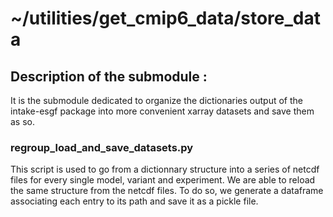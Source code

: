 # ~/utilities/get_cmip6_data/store_data

## Description of the submodule :

It is the submodule dedicated to organize the dictionaries output of the intake-esgf package into more convenient xarray datasets and save them as so.

### regroup_load_and_save_datasets.py

This script is used to go from a dictionnary structure into a series of netcdf files for every single model, variant and experiment. We are able to reload the same structure from the netcdf files. 
To do so, we generate a dataframe associating each entry to its path and save it as a pickle file.
